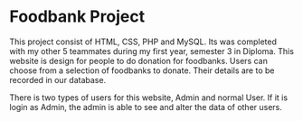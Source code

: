 # Foodbank Project 
This project consist of HTML, CSS, PHP and MySQL. Its was completed with my other 5 teammates during my first year, semester 3 in Diploma. This website is design for people to do donation for foodbanks.
Users can choose from a selection of foodbanks to donate. Their details are to be recorded in our database. 

There is two types of users for this website, Admin and normal User. If it is login as Admin, the admin is able to see and alter the data of other users. 
